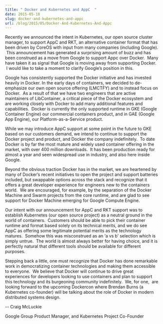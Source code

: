 ```yaml
---
title: " Docker and Kubernetes and AppC  "
date: 2015-05-18
slug: docker-and-kubernetes-and-appc
url: /blog/2015/05/Docker-And-Kubernetes-And-Appc
---
```

Recently we announced the intent in Kubernetes, our open source cluster manager, to support AppC and RKT, an alternative container format that has been driven by CoreOS with input from many companies (including Google). &nbsp;This announcement has generated a surprising amount of buzz and has been construed as a move from Google to support Appc over Docker. &nbsp;Many have taken it as signal that Google is moving away from supporting Docker. &nbsp;I would like to take a moment to clarify Google’s position in this.


Google has consistently supported the Docker initiative and has invested heavily in Docker. In the early days of containers, we decided to de-emphasize our own open source offering (LMCTFY) and to instead focus on Docker. &nbsp;As a result of that we have two engineers that are active maintainers of LibContainer, a critical piece of the Docker ecosystem and are working closely with Docker to add many additional features and capabilities. &nbsp;Docker is currently the only supported runtime in GKE (Google Container Engine) our commercial containers product, and in GAE (Google App Engine), our Platform-as-a-Service product. &nbsp;


While we may introduce AppC support at some point in the future to GKE based on our customers demand, we intend to continue to support the Docker project and product, and Docker the company indefinitely. &nbsp;To date Docker is by far the most mature and widely used container offering in the market, with over 400 million downloads. &nbsp;It has been production ready for almost a year and seen widespread use in industry, and also here inside Google.


Beyond the obvious traction Docker has in the market, we are heartened by many of Docker’s recent initiatives to open the project and support batteries included, but swappable options across the stack and recognize that it offers a great developer experience for engineers new to the containers world. &nbsp;We are encouraged, for example, by the separation of the Docker Machine and Swarm projects from the core runtime, and are glad to see support for Docker Machine emerging for Google Compute Engine.


Our intent with our announcement for AppC and RKT support was to establish Kubernetes (our open source project) as a neutral ground in the world of containers. &nbsp;Customers should be able to pick their container runtime and format based solely on its technical merits, and we do see AppC as offering some legitimate potential merits as the technology matures. &nbsp;Somehow this was misconstrued as an ‘a vs b’ selection which is simply untrue. &nbsp;The world is almost always better for having choice, and it is perfectly natural that different tools should be available for different purposes. &nbsp;


Stepping back a little, one must recognize that Docker has done remarkable work in democratizing container technologies and making them accessible to everyone. &nbsp;We believe that Docker will continue to drive great experiences for developers looking to use containers and plan to support this technology and its burgeoning community indefinitely. &nbsp;We, for one, &nbsp;are looking forward to the upcoming Dockercon where Brendan Burns (a Kubernetes co-founder) will be talking about the role of Docker in modern distributed systems design.



-- Craig McLuckie

Google Group Product Manager, and Kubernetes Project Co-Founder
